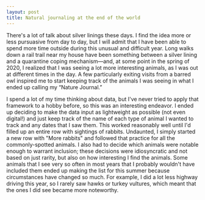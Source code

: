 ```yaml
---
layout: post
title: Natural journaling at the end of the world
---
```


There's a lot of talk about silver linings these days. I find the idea more or less pursuasive from day to day, but I will admit that I have been able to spend more time outside during this unusual and difficult year. Long walks down a rail trail near my house have been something between a silver lining and a quarantine coping mechanism—and, at some point in the spring of 2020, I realized that I was seeing a lot more interesting animals, as I was out at different times in the day. A few particularly exiting visits from a barred owl inspired me to start keeping track of the animals I was seeing in what I ended up calling my “Nature Journal.”

I spend a lot of my time thinking about data, but I've never tried to apply that framework to a hobby before, so this was an interesting endeavor. I ended up deciding to make the data input as lightweight as possible (not even digital!) and just keep track of the name of each type of animal I wanted to track and any dates that I saw them. This worked reasonably well until I'd filled up an entire row with sightings of rabbits. Undaunted, I simply started a new row with "More rabbits" and followed that practice for all the commonly-spotted animals. I also had to decide which animals were notable enough to warrant inclusion; these decisions were idiosyncratic and not based on just rarity, but also on how interesting I find the animals. Some animals that I see very so often in most years that I probably wouldn't have included them ended up making the list for this summer because circumstances have changed so much. For example, I did a lot less highway driving this year, so I rarely saw hawks or turkey vultures, which meant that the ones I did see became more noteworthy.


